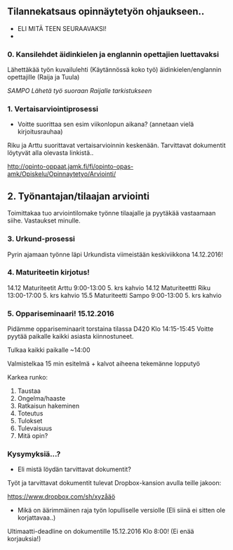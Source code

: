 ## Tilannekatsaus opinnäytetyön ohjaukseen..

* ELI MITÄ TEEN SEURAAVAKSI!
* 

### 0. Kansilehdet äidinkielen ja englannin opettajien luettavaksi

Lähettäkää työn kuvailulehti (Käytännössä koko työ) äidinkielen/englannin opettajille (Raija ja Tuula) 

*SAMPO Lähetä työ suoraan Raijalle tarkistukseen*

### 1. Vertaisarviointiprosessi

* Voitte suorittaa sen esim viikonlopun aikana? (annetaan vielä kirjoitusrauhaa)

Riku ja Arttu suorittavat vertaisarvioinnin keskenään. Tarvittavat dokumentit löytyvät alla olevasta linkistä..

http://opinto-oppaat.jamk.fi/fi/opinto-opas-amk/Opiskelu/Opinnaytetyo/Arviointi/

## 2. Työnantajan/tilaajan arviointi

Toimittakaa tuo arviointilomake työnne tilaajalle ja pyytäkää vastaamaan siihe. Vastaukset minulle. 



### 3.  Urkund-prosessi

Pyrin ajamaan työnne läpi Urkundista viimeistään keskiviikkona 14.12.2016! 

### 4. Maturiteetin kirjotus! 

14.12 Maturiteetit Arttu 9:00-13:00  5. krs kahvio
14.12 Maturiteettti Riku 13:00-17:00 5. krs kahvio
15.5 Maturiteetti  Sampo 9:00-13:00  5. krs kahvio


### 5. Oppariseminaari! 15.12.2016

Pidämme oppariseminaarit torstaina tilassa D420 Klo 14:15-15:45
Voitte pyytää paikalle kaikki asiasta kiinnostuneet.  

Tulkaa kaikki paikalle ~14:00

Valmistelkaa 15 min esitelmä + kalvot aiheena tekemänne lopputyö

Karkea runko:

1. Taustaa
1. Ongelma/haaste
1. Ratkaisun hakeminen
1. Toteutus
1. Tulokset
1. Tulevaisuus
1. Mitä opin? 




### Kysymyksiä...?

* Eli mistä löydän tarvittavat dokumentit?

Työt ja tarvittavat dokumentit tulevat Dropbox-kansion avulla teille jakoon: 

https://www.dropbox.com/sh/xyzåäö

* Mikä on äärimmäinen raja työn lopulliselle versiolle (Eli siinä ei sitten ole korjattavaa..)

Ultimaatti-deadline on dokumentille 15.12.2016 Klo 8:00! (Ei enää korjauksia!)
